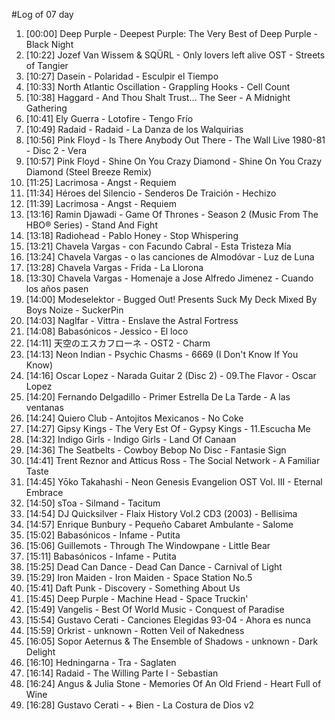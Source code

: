 #Log of 07 day

1. [00:00] Deep Purple - Deepest Purple: The Very Best of Deep Purple - Black Night
1. [10:22] Jozef Van Wissem & SQÜRL - Only lovers left alive OST - Streets of Tangier
1. [10:27] Dasein - Polaridad - Esculpir el Tiempo
1. [10:33] North Atlantic Oscillation - Grappling Hooks - Cell Count
1. [10:38] Haggard - And Thou Shalt Trust... The Seer - A Midnight Gathering
1. [10:41] Ely Guerra - Lotofire - Tengo Frío
1. [10:49] Radaid - Radaid - La Danza de los Walquirias
1. [10:56] Pink Floyd - Is There Anybody Out There - The Wall Live 1980-81 - Disc 2 - Vera
1. [10:57] Pink Floyd - Shine On You Crazy Diamond - Shine On You Crazy Diamond (Steel Breeze Remix)
1. [11:25] Lacrimosa - Angst - Requiem
1. [11:34] Héroes del Silencio - Senderos De Traición - Hechizo
1. [11:39] Lacrimosa - Angst - Requiem
1. [13:16] Ramin Djawadi - Game Of Thrones - Season 2 (Music From The HBO® Series) - Stand And Fight
1. [13:18] Radiohead - Pablo Honey - Stop Whispering
1. [13:21] Chavela Vargas - con Facundo Cabral - Esta Tristeza Mía
1. [13:24] Chavela Vargas - o las canciones de Almodóvar - Luz de Luna
1. [13:28] Chavela Vargas - Frida - La Llorona
1. [13:30] Chavela Vargas - Homenaje a Jose Alfredo Jimenez - Cuando los años pasen
1. [14:00] Modeselektor - Bugged Out! Presents Suck My Deck Mixed By Boys Noize - SuckerPin
1. [14:03] Naglfar - Vittra - Enslave the Astral Fortress
1. [14:08] Babasónicos - Jessico - El loco
1. [14:11] 天空のエスカフローネ - OST2 - Charm
1. [14:13] Neon Indian - Psychic Chasms - 6669 (I Don't Know If You Know)
1. [14:16] Oscar Lopez - Narada Guitar 2 (Disc 2) - 09.The Flavor - Oscar Lopez
1. [14:20] Fernando Delgadillo - Primer Estrella De La Tarde - A las ventanas
1. [14:24] Quiero Club - Antojitos Mexicanos - No Coke
1. [14:27] Gipsy Kings - The Very Est Of - Gypsy Kings - 11.Escucha Me
1. [14:32] Indigo Girls - Indigo Girls - Land Of Canaan
1. [14:36] The Seatbelts - Cowboy Bebop No Disc - Fantasie Sign
1. [14:41] Trent Reznor and Atticus Ross - The Social Network - A Familiar Taste
1. [14:45] Yōko Takahashi - Neon Genesis Evangelion OST Vol. III - Eternal Embrace
1. [14:50] sToa - Silmand - Tacitum
1. [14:54] DJ Quicksilver - Flaix History Vol.2 CD3 (2003) - Bellisima
1. [14:57] Enrique Bunbury - Pequeño Cabaret Ambulante - Salome
1. [15:02] Babasónicos - Infame - Putita
1. [15:06] Guillemots - Through The Windowpane - Little Bear
1. [15:11] Babasónicos - Infame - Putita
1. [15:25] Dead Can Dance - Dead Can Dance - Carnival of Light
1. [15:29] Iron Maiden - Iron Maiden - Space Station No.5
1. [15:41] Daft Punk - Discovery - Something About Us
1. [15:45] Deep Purple - Machine Head - Space Truckin'
1. [15:49] Vangelis - Best Of World Music - Conquest of Paradise
1. [15:54] Gustavo Cerati - Canciones Elegidas 93-04 - Ahora es nunca
1. [15:59] Orkrist - unknown - Rotten Veil of Nakedness
1. [16:05] Sopor Aeternus & The Ensemble of Shadows - unknown - Dark Delight
1. [16:10] Hedningarna - Tra - Saglaten
1. [16:14] Radaid - The Willing Parte I - Sebastian
1. [16:24] Angus & Julia Stone - Memories Of An Old Friend - Heart Full of Wine
1. [16:28] Gustavo Cerati - + Bien - La Costura de Dios v2
